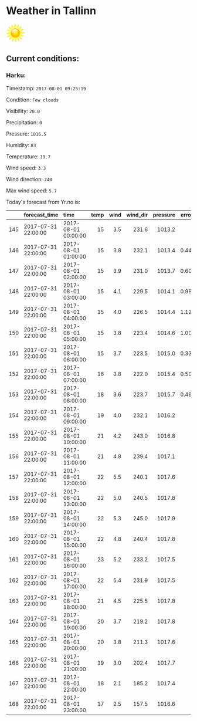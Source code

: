 # Weather in Tallinn 

<img src= 'images/sun.jpg' width= '50' /> 

## Current conditions: 

### Harku: 

Timestamp: ``` 2017-08-01 09:25:19 ``` 

Condition: ``` Few clouds ``` 

Visibility: ``` 20.0 ``` 

Precipitation: ``` 0 ``` 

Pressure: ``` 1016.5 ``` 

Humidity: ``` 83 ``` 

Temperature: ``` 19.7 ``` 

Wind speed: ``` 3.3 ``` 

Wind direction: ``` 240 ``` 

Max wind speed: ``` 5.7 ``` 


 Today's forecast from Yr.no is: 

|    |forecast_time       |time                | temp| wind| wind_dir| pressure| error_temp|
|:---|:-------------------|:-------------------|----:|----:|--------:|--------:|----------:|
|145 |2017-07-31 22:00:00 |2017-08-01 00:00:00 |   15|  3.5|    231.6|   1013.2|         NA|
|146 |2017-07-31 22:00:00 |2017-08-01 01:00:00 |   15|  3.8|    232.1|   1013.4|  0.4478261|
|147 |2017-07-31 22:00:00 |2017-08-01 02:00:00 |   15|  3.9|    231.0|   1013.7|  0.6000000|
|148 |2017-07-31 22:00:00 |2017-08-01 03:00:00 |   15|  4.1|    229.5|   1014.1|  0.9827586|
|149 |2017-07-31 22:00:00 |2017-08-01 04:00:00 |   15|  4.0|    226.5|   1014.4|  1.1275862|
|150 |2017-07-31 22:00:00 |2017-08-01 05:00:00 |   15|  3.8|    223.4|   1014.6|  1.0034483|
|151 |2017-07-31 22:00:00 |2017-08-01 06:00:00 |   15|  3.7|    223.5|   1015.0|  0.3344828|
|152 |2017-07-31 22:00:00 |2017-08-01 07:00:00 |   16|  3.8|    222.0|   1015.4|  0.5000000|
|153 |2017-07-31 22:00:00 |2017-08-01 08:00:00 |   18|  3.6|    223.7|   1015.7|  0.4655172|
|154 |2017-07-31 22:00:00 |2017-08-01 09:00:00 |   19|  4.0|    232.1|   1016.2|         NA|
|155 |2017-07-31 22:00:00 |2017-08-01 10:00:00 |   21|  4.2|    243.0|   1016.8|         NA|
|156 |2017-07-31 22:00:00 |2017-08-01 11:00:00 |   21|  4.8|    239.4|   1017.1|         NA|
|157 |2017-07-31 22:00:00 |2017-08-01 12:00:00 |   22|  5.5|    240.1|   1017.6|         NA|
|158 |2017-07-31 22:00:00 |2017-08-01 13:00:00 |   22|  5.0|    240.5|   1017.8|         NA|
|159 |2017-07-31 22:00:00 |2017-08-01 14:00:00 |   22|  5.3|    245.0|   1017.9|         NA|
|160 |2017-07-31 22:00:00 |2017-08-01 15:00:00 |   22|  4.8|    240.4|   1017.8|         NA|
|161 |2017-07-31 22:00:00 |2017-08-01 16:00:00 |   23|  5.2|    233.2|   1017.5|         NA|
|162 |2017-07-31 22:00:00 |2017-08-01 17:00:00 |   22|  5.4|    231.9|   1017.5|         NA|
|163 |2017-07-31 22:00:00 |2017-08-01 18:00:00 |   21|  4.5|    225.5|   1017.8|         NA|
|164 |2017-07-31 22:00:00 |2017-08-01 19:00:00 |   20|  3.7|    219.2|   1017.8|         NA|
|165 |2017-07-31 22:00:00 |2017-08-01 20:00:00 |   20|  3.8|    211.3|   1017.6|         NA|
|166 |2017-07-31 22:00:00 |2017-08-01 21:00:00 |   19|  3.0|    202.4|   1017.7|         NA|
|167 |2017-07-31 22:00:00 |2017-08-01 22:00:00 |   18|  2.1|    185.2|   1017.4|         NA|
|168 |2017-07-31 22:00:00 |2017-08-01 23:00:00 |   17|  2.5|    157.5|   1016.6|         NA|
